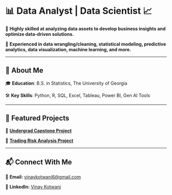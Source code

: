 # 📊 Data Analyst | Data Scientist 📈  

🔹 **Highly skilled at analyzing data assets to develop business insights and optimize data-driven solutions.**

🔹 **Experienced in data wrangling/cleaning, statistical modeling, predictive analytics, data visualization, machine learning, and more.**    

---

## 📌 About Me  

🎓 **Education**: B.S. in Statistics, The University of Georgia  

🛠 **Key Skills**: Python, R, SQL, Excel, Tableau, Power BI, Gen AI Tools

---

## 🚀 Featured Projects  

🔹 **[Undergrad Capstone Project](project1.md)**  

🔹 **[Trading Risk Analysis Project](project2.md)** 

---

## 📬 Connect With Me  

📧 **Email:** [vinaykotwani6@gmail.com](mailto:vinaykotwani6@gmail.com)  

💼 **LinkedIn:** [Vinay Kotwani](https://www.linkedin.com/in/vinay-kotwani-39173222a)

